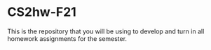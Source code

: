 # CS2hw-F21

This is the repository that you will be using to develop and turn in all homework assignments for the semester.

